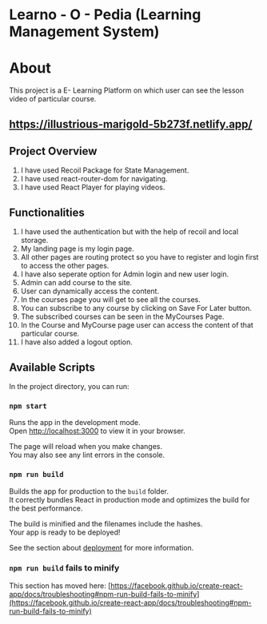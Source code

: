 # Learno - O - Pedia (Learning Management System)
# About
This project is a E- Learning Platform on which user can see the lesson video of particular course.
## https://illustrious-marigold-5b273f.netlify.app/

## Project Overview

1. I have used Recoil Package for State Management.
2. I have used react-router-dom for navigating.
3. I have used React Player for playing videos.

## Functionalities

1. I have used the authentication but with the help of recoil and local storage.
2. My landing page is my login page.
3. All other pages are routing protect so you have to register and login first to access the other pages.
4. I have also seperate option for Admin login and new user login.
5. Admin can add course to the site.
6. User can dynamically access the content.
7. In the courses page you will get to see all the courses.
8. You can subscribe to any course by clicking on Save For Later button.
9. The subscribed courses can be seen in the MyCourses Page.
10. In the Course and MyCourse page user can access the content of that particular course.
11. I have also added a logout option.

## Available Scripts

In the project directory, you can run:

### `npm start`

Runs the app in the development mode.\
Open [http://localhost:3000](http://localhost:3000) to view it in your browser.

The page will reload when you make changes.\
You may also see any lint errors in the console.


### `npm run build`

Builds the app for production to the `build` folder.\
It correctly bundles React in production mode and optimizes the build for the best performance.

The build is minified and the filenames include the hashes.\
Your app is ready to be deployed!

See the section about [deployment](https://facebook.github.io/create-react-app/docs/deployment) for more information.

### `npm run build` fails to minify

This section has moved here: [https://facebook.github.io/create-react-app/docs/troubleshooting#npm-run-build-fails-to-minify](https://facebook.github.io/create-react-app/docs/troubleshooting#npm-run-build-fails-to-minify)
